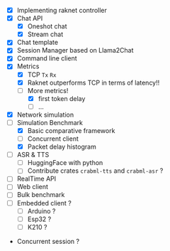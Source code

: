- [x] Implementing raknet controller
- [x] Chat API
  - [x] Oneshot chat
  - [x] Stream chat
- [x] Chat template
- [x] Session Manager based on Llama2Chat
- [x] Command line client
- [x] Metrics
  - [x] TCP `Tx` `Rx`
  - [x] Raknet outperforms TCP in terms of latency!!
  - [ ] More metrics!
    - [x] first token delay
    - [ ] ...
- [x] Network simulation
- [ ] Simulation Benchmark
  - [x] Basic comparative framework
  - [ ] Concurrent client
  - [x] Packet delay histogram
- [ ] ASR & TTS
  - [ ] HuggingFace with python
  - [ ] Contribute crates `crabml-tts` and `crabml-asr` ?
- [ ] RealTime API
- [ ] Web client
- [ ] Bulk benchmark
- [ ] Embedded client ?
  - [ ] Arduino ?
  - [ ] Esp32 ?
  - [ ] K210 ?
- Concurrent session ?
